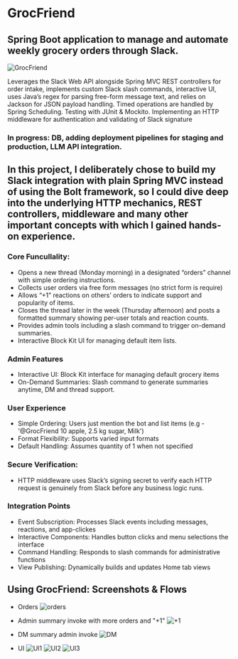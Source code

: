 # GrocFriend
## Spring Boot application to manage and automate weekly grocery orders through Slack.
![GrocFriend](https://github.com/user-attachments/assets/940dce17-7b59-4ded-b9af-60a8b8661b5f)


Leverages the Slack Web API alongside Spring MVC
REST controllers for order intake, implements custom Slack slash commands,
interactive UI, uses Java’s regex for
parsing free-form message text, and relies on Jackson
for JSON payload handling. Timed operations are
handled by Spring Scheduling. Testing with JUnit & Mockito.
Implementing an HTTP middleware for authentication and validating of Slack signature 
### In progress: DB, adding deployment pipelines for staging and production, LLM API integration.


## In this project, I deliberately chose to build my Slack integration with plain Spring MVC instead of using the Bolt framework, so I could dive deep into the underlying HTTP mechanics, REST controllers, middleware and many other important concepts with which I gained hands-on experience.

### Core Funcullality: 
- Opens a new thread (Monday morning) in a designated “orders” channel with simple ordering instructions.
- Collects user orders via free form messages (no strict form is require)
- Allows “+1” reactions on others’ orders to indicate support and popularity of items.
- Closes the thread later in the week (Thursday afternoon) and posts a formatted summary showing per-user totals and reaction counts.
- Provides admin tools including a slash command to trigger on-demand summaries.
- Interactive Block Kit UI for managing default item lists.

### Admin Features
- Interactive UI: Block Kit interface for managing default grocery items
- On-Demand Summaries: Slash command to generate summaries anytime, DM and thread support.


### User Experience
- Simple Ordering: Users just mention the bot and list items (e.g - '@GrocFriend 10 apple, 2.5 kg sugar, Milk') 
- Format Flexibility: Supports varied input formats 
- Default Handling: Assumes quantity of 1 when not specified

### Secure Verification:
- HTTP middleware uses Slack’s signing secret to verify each HTTP request is genuinely from Slack before any business logic runs.

### Integration Points
- Event Subscription: Processes Slack events including messages, reactions, and app-clickes
- Interactive Components: Handles button clicks and menu selections the interface
- Command Handling: Responds to slash commands for administrative functions
- View Publishing: Dynamically builds and updates Home tab views

## Using GrocFriend: Screenshots & Flows

- Orders
![orders](https://github.com/user-attachments/assets/bef64b67-ff10-44f7-baa7-c94ada9dd71e)

- Admin summary invoke with more orders and "+1"
![+1](https://github.com/user-attachments/assets/d1396560-71f4-497f-bb69-e716a078835d)

- DM summary admin invoke
![DM](https://github.com/user-attachments/assets/81aca1d8-d012-4426-bdb2-1253bf047a27)

- UI
![UI1](https://github.com/user-attachments/assets/a3e69f7c-0bcf-41cb-9269-ec26d2175e13)
![UI2](https://github.com/user-attachments/assets/75a892d4-f7b4-4fe1-87f4-575d2983abfc)
![UI3](https://github.com/user-attachments/assets/744ad127-2b24-4705-b5f2-7c50701461c6)










   

